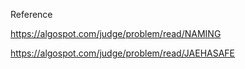 Reference

https://algospot.com/judge/problem/read/NAMING

https://algospot.com/judge/problem/read/JAEHASAFE
